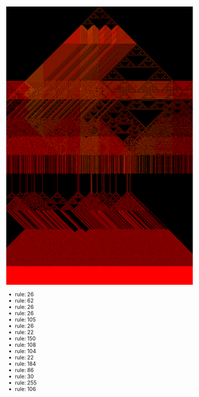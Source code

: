 ![photo](./output.png) 
 * rule: 26
* rule: 62
* rule: 26
* rule: 26
* rule: 105
* rule: 26
* rule: 22
* rule: 150
* rule: 108
* rule: 104
* rule: 22
* rule: 184
* rule: 86
* rule: 30
* rule: 255
* rule: 106
